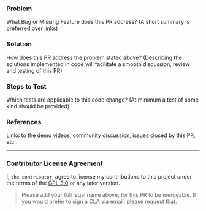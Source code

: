 ### Problem

What Bug or Missing Feature does this PR address? (A short summary is preferred over links)

### Solution

How does this PR address the problem stated above? (Describing the solutions implemented in code will facilitate a smooth discussion, review and testing of this PR)

### Steps to Test

Which tests are applicable to this code change? (At minimum a test of some kind should be provided)

### References

Links to the demo videos, community discussion, issues closed by this PR, etc..

---

### Contributor License Agreement

I, `the contributor`, agree to license my contributions to this project under the terms of the [GPL 3.0](https://www.gnu.org/licenses/gpl-3.0.html) or any later version.

>Please add your full legal name above, for this PR to be mergeable.  If you would prefer to sign a CLA via email, please request that.
